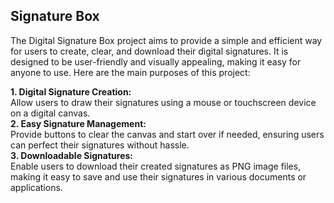 ## Signature Box
The Digital Signature Box project aims to provide a simple and efficient way for users to create, clear, and download their digital signatures. It is designed to be user-friendly and visually appealing, making it easy for anyone to use. Here are the main purposes of this project:

**1. Digital Signature Creation:**  
Allow users to draw their signatures using a mouse or touchscreen device on a digital canvas.  
**2. Easy Signature Management:**  
Provide buttons to clear the canvas and start over if needed, ensuring users can perfect their signatures without hassle.  
**3. Downloadable Signatures:**  
Enable users to download their created signatures as PNG image files, making it easy to save and use their signatures in various documents or applications.


